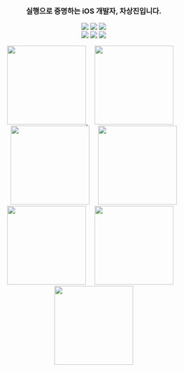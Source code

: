 <h3 align="center">
실행으로 증명하는 iOS 개발자, 차상진입니다.
</h3>
  
<p align="center">
<!-- <img src="https://img.shields.io/badge/Swift-F05138?style=flat-square&logo=Swift&logoColor=white"/></a> -->
<!-- <img src="https://img.shields.io/badge/iOS-000000?style=flat-square&logo=iOS&logoColor=white"/></a> -->
  <img src="https://img.shields.io/badge/SwiftUI-F05138?style=flat-square&logo=Swift&logoColor=white"/></a>
  <img src="https://img.shields.io/badge/UIKit-FFFFFF?style=flat-square&logo=Swift&logoColor=orange"/></a>
  <img src="https://img.shields.io/badge/RxSwift-FF4CB3?style=flat-square&logo=reactivex&logoColor=pink"/></a>
<br>
<img src="https://img.shields.io/badge/Xcode-147EFB?style=flat-square&logo=Xcode&logoColor=white"/></a>
<img src="https://img.shields.io/badge/Figma-A259FF?style=flat-square&logo=Figma&logoColor=white"/></a>
<img src="https://img.shields.io/badge/Notion-000000?style=flat-square&logo=Notion&logoColor=white"/></a>

</p>


<!--
[Top language by commit](http://github-profile-summary-cards.vercel.app/api/cards/most-commit-language?username=SsangG77&theme=tokyonight)
![Top language by repo](http://github-profile-summary-cards.vercel.app/api/cards/repos-per-language?username=SsangG77&theme=tokyonight)

[![Jeasung's github stats](https://github-readme-stats.vercel.app/api?username=SsangG77)](https://github.com/anuraghazra/github-readme-stats)
-->



<p align="center">
  <a href="https://apps.apple.com/us/app/notion-mind/id6744064353">
    <img src="https://github.com/user-attachments/assets/a2ed0791-1f11-47c1-b131-e38339431954" width="180">
  </a>
  &nbsp;&nbsp;&nbsp;
  <a>
    <img src="https://github.com/user-attachments/assets/1070355f-ca46-4dff-805f-99a2ce5297ce" width="180">
  </a>
  &nbsp;&nbsp;&nbsp;
  <a>
    <img src="https://github.com/user-attachments/assets/60212de4-bded-4965-a597-0e525a26ad23" width="180">
  </a>
  &nbsp;&nbsp;&nbsp;
  <a>
    <img src="https://github.com/user-attachments/assets/4057723e-97bb-44f6-8dac-38e4e95f4d81" width="180">
  </a>
  
<br>
  
  <a>
    <img src="https://github.com/user-attachments/assets/2f4605af-6d01-4723-8b04-dd49519b07f5" width="180">
  </a>
  &nbsp;&nbsp;&nbsp;
  <a>
    <img src="https://github.com/user-attachments/assets/684d1b42-53b5-4fa2-901a-97fff2c8a2c4" width="180">
  </a>
  &nbsp;&nbsp;&nbsp;
  <a>
    <img src="https://github.com/user-attachments/assets/533f71d3-74b2-4cf0-b55d-85c7194f6253" width="180">
  </a>
</p>





